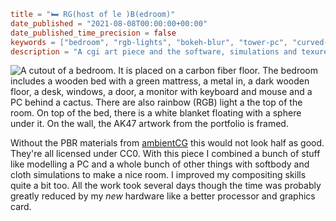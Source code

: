 ```toml
title = "🛏️ RG(host of le )B(edroom)"
date_published = "2021-08-08T00:00:00+00:00"
date_published_time_precision = false
keywords = ["bedroom", "rgb-lights", "bokeh-blur", "tower-pc", "curved-monitor", "gaming", "cgi"]
description = "A cgi art piece and the software, simulations and texures used to create it."
```
![A cutout of a bedroom. It is placed on a carbon fiber floor. The bedroom includes a wooden bed with a green mattress, a metal in, a dark wooden floor, a desk, windows, a door, a monitor with keyboard and mouse and a PC behind a cactus. There are also rainbow (RGB) light a the top of the room. On top of the bed, there is a white blanket floating with a sphere under it. On the wall, the AK47 artwork from the portfolio is framed.](bedroom.webp)

Without the PBR materials from [ambientCG](https://ambientcg.com/) this would not look half as good. They're all licensed under CC0. With this piece I combined a bunch of stuff like modelling a PC and a whole bunch of other things with softbody and cloth simulations to make a nice room. I improved my compositing skills quite a bit too. All the work took several days though the time was probably greatly reduced by my *new* hardware like a better processor and graphics card.
